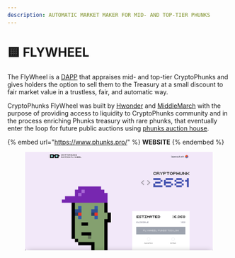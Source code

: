 ```yaml
---
description: AUTOMATIC MARKET MAKER FOR MID- AND TOP-TIER PHUNKS
---
```


# 🟨 FLYWHEEL

The FlyWheel is a [DAPP](https://www.phunks.pro/) that appraises mid- and top-tier CryptoPhunks and gives holders the option to sell them to the Treasury at a small discount to fair market value in a trustless, fair, and automatic way.

CryptoPhunks FlyWheel was built by [Hwonder](https://twitter.com/hWonderofWorld) and [MiddleMarch](https://twitter.com/dumbnamenumbers) with the purpose of providing access to liquidity to CryptoPhunks community and in the process enriching Phunks treasury with rare phunks, that eventually enter the loop for future public auctions using [phunks auction house](auction-house/).

{% embed url="https://www.phunks.pro/" %}
**WEBSITE**
{% endembed %}

<figure><img src="../.gitbook/assets/Bildschirmfoto 2022-10-02 um 00.45.17.png" alt=""><figcaption></figcaption></figure>
